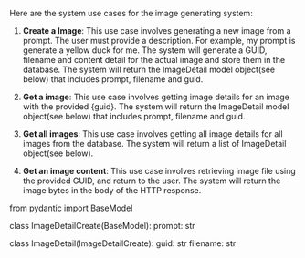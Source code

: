 Here are the system use cases for the image generating system:

1. **Create a Image**: This use case involves generating a new image from a prompt. The user must provide a description. For example, my prompt is generate a yellow duck for me. The system will generate a GUID, filename and content detail for the actual image and store them in the database. 
The system will return the ImageDetail model object(see below) that includes prompt, filename and guid.

2. **Get a image**: This use case involves getting image details for an image with the provided {guid}. 
The system will return the ImageDetail model object(see below) that includes prompt, filename and guid.

3. **Get all images**: This use case involves getting all image details for all images from the database.
The system will return a list of ImageDetail object(see below).

4. **Get an image content**: This use case involves retrieving image file using the provided GUID, and return to the user.
The system will return the image bytes in the body of the HTTP response.


from pydantic import BaseModel

class ImageDetailCreate(BaseModel):
    prompt: str

class ImageDetail(ImageDetailCreate):
    guid: str
    filename: str